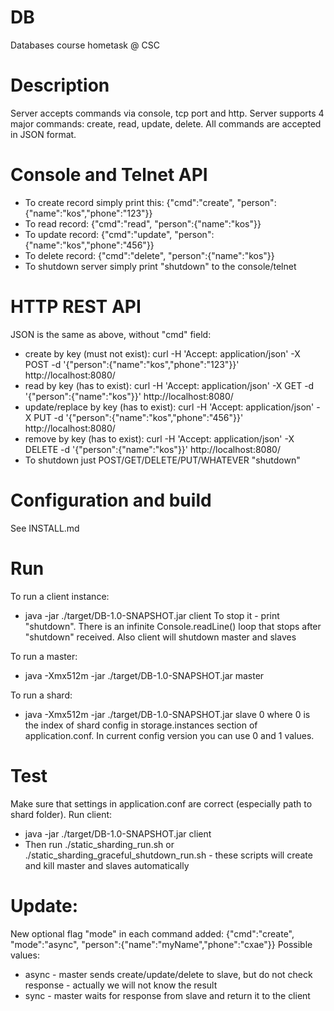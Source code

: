 DB
==

Databases course hometask @ CSC

Description
===========
Server accepts commands via console, tcp port and http.
Server supports 4 major commands: create, read, update, delete.
All commands are accepted in JSON format.

Console and Telnet API
======================
* To create record simply print this: {"cmd":"create", "person":{"name":"kos","phone":"123"}}
* To read record: {"cmd":"read", "person":{"name":"kos"}}
* To update record: {"cmd":"update", "person":{"name":"kos","phone":"456"}}
* To delete record: {"cmd":"delete", "person":{"name":"kos"}}
* To shutdown server simply print "shutdown" to the console/telnet

HTTP REST API
=============
JSON is the same as above, without "cmd" field:
* create by key (must not exist): curl -H 'Accept: application/json' -X POST -d '{"person":{"name":"kos","phone":"123"}}' http://localhost:8080/
* read by key (has to exist): curl -H 'Accept: application/json' -X GET -d '{"person":{"name":"kos"}}' http://localhost:8080/
* update/replace by key (has to exist): curl -H 'Accept: application/json' -X PUT -d '{"person":{"name":"kos","phone":"456"}}' http://localhost:8080/
* remove by key (has to exist): curl -H 'Accept: application/json' -X DELETE -d '{"person":{"name":"kos"}}' http://localhost:8080/
* To shutdown just POST/GET/DELETE/PUT/WHATEVER "shutdown"

Configuration and build
========================
See INSTALL.md

Run
===
To run a client instance:
* java -jar ./target/DB-1.0-SNAPSHOT.jar client
To stop it - print "shutdown". There is an infinite Console.readLine() loop that stops after "shutdown" received. Also client will shutdown master and slaves

To run a master:
* java -Xmx512m -jar ./target/DB-1.0-SNAPSHOT.jar master

To run a shard:
* java -Xmx512m -jar ./target/DB-1.0-SNAPSHOT.jar slave 0
where 0 is the index of shard config in storage.instances section of application.conf. In current config version you can use 0 and 1 values.

Test
=====
Make sure that settings in application.conf are correct (especially path to shard folder). Run client:
* java -jar ./target/DB-1.0-SNAPSHOT.jar client
* Then run ./static_sharding_run.sh or ./static_sharding_graceful_shutdown_run.sh - these scripts will create and kill master and slaves automatically

Update:
=======
New optional flag "mode" in each command added:
{"cmd":"create", "mode":"async", "person":{"name":"myName","phone":"cxae"}}
Possible values:
* async - master sends create/update/delete to slave, but do not check response - actually we will not know the result
* sync - master waits for response from slave and return it to the client



